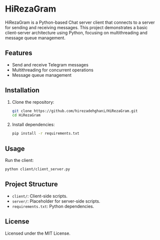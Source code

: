 # HiRezaGram

HiRezaGram is a Python-based Chat server client that connects to a server for sending and receiving messages. This project demonstrates a basic client-server architecture using Python, focusing on multithreading and message queue management.

## Features

- Send and receive Telegram messages
- Multithreading for concurrent operations
- Message queue management

## Installation

1. Clone the repository:
   ```bash
   git clone https://github.com/hirezadehghani/HiRezaGram.git
   cd HiRezaGram
   ```
2. Install dependencies:
   ```bash
   pip install -r requirements.txt
   ```

## Usage

Run the client:
```bash
python client/client_server.py
```

## Project Structure

- `client/`: Client-side scripts.
- `server/`: Placeholder for server-side scripts.
- `requirements.txt`: Python dependencies.

## License

Licensed under the MIT License.
